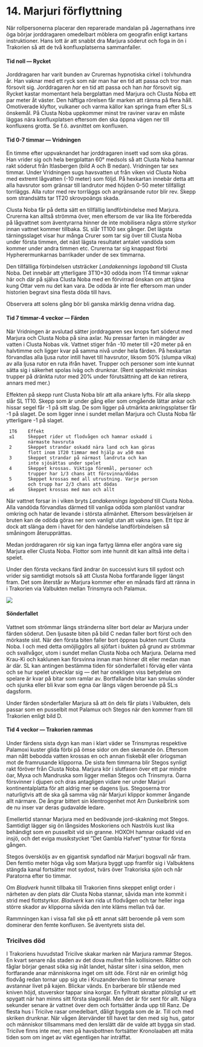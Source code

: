 <title>Marjuri förflyttning - Den femte konfluxen</title>

# 14. Marjuri förflyttning

När rollpersonerna placerar den reparerade mandalan på Jagernathans inre öga börjar jorddragaren omedelbart möblera om geografin enligt kartans instruktioner. Hans lott är att snabbt dra Marjura söderut och foga in ön i Trakorien så att de två konfluxplatserna sammanfaller.

#### Tid noll — Rycket

Jorddragaren har varit bunden av Crurernas hypnotiska cirkel i tolvhundra år. Han vaknar med ett ryck som när man har en tid att passa och tror man försovit sig. Jorddragaren *har* en tid att passa och han *har* försovit sig. Rycket kastar momentant hela bergplattan med Marjura och Clusta Noba ett par meter åt väster. Den häftiga rörelsen får marken att rämna på flera håll. Omotiverade klyftor, vulkaner och varma källor kan springa fram efter SL:s önskemål. På Clusta Noba uppkommer minst tre raviner varav en måste läggas nära konfluxplatsen eftersom den ska öppna vägen ner till konfluxens grotta. Se f.ö. avsnittet om konfluxen.

#### Tid 0-7 timmar — Vridningen

En timme efter uppvaknandet har jorddragaren insett vad som ska göras. Han vrider sig och hela bergplattan 60° medsols så att Clusta Noba hamnar rakt söderut från Itlasbergen (bild A och B nedan). Vridningen tar sex timmar. Under Vridningen sugs havsvatten ut från viken vid Clusta Noba med extremt lågvatten (-10 meter) som följd. På hexkartan innebär detta att alla havsrutor som gränsar till landrutor med höjden 0-50 meter tillfälligt torrläggs. Alla rutor med rev torrläggs och angränsande rutor blir rev. Skepp som strandsätts tar 1T20 skrovpoängs skada.

Clusta Noba får på detta sätt en tillfällig landförbindelse med Marjura. Crurerna kan alltså strömma över, men eftersom de var lika lite förberedda på lågvattnet som äventyrarna hinner de inte mobilisera några större styrkor innan vattnet kommer tillbaka. SL slår 1T100 sex gånger. Det lägsta tärningsslaget visar hur många Crurer som tar sig över till Clusta Noba under första timmen, det näst lägsta resultatet antalet vandöda som kommer under andra timmen etc. Crurerna tar sig knappast förbi Hypherermunkarnas barrikader under de sex timmarna.

Den tillfälliga förbindelsen utsträcker *Landakennings lagoband* till Clusta Noba. Det innebär att ytterligare 3T10+30 odöda inom 1T4 timmar vaknar här och där på själva Clusta Noba med en förvirrad önskan om att tjäna kung Ottar vem nu det kan vara. De odöda är inte fler eftersom man under historien begravt sina flesta döda till havs.

Observera att solens gång bör bli ganska märklig denna vridna dag.

#### Tid 7 timmar-4 veckor — Färden

När Vridningen är avslutad sätter jorddragaren sex knops fart söderut med Marjura och Clusta Noba på sina axlar. Nu pressar farten in mängder av vatten i Clusta Nobas vik. Vattnet stiger från -10 meter till +20 meter på en halvtimme och ligger kvar på samma nivå under hela färden. På hexkartan förvandlas alla ljusa rutor intill havet till havsrutor, liksom 50% (slumpa vilka) av alla ljusa rutor en ruta ifrån havet. Trupper och personer som inte kunnat sätta sig i säkerhet spolas iväg och drunknar. (Rent speltekniskt minskas trupper på dränkta rutor med 20% under förutsättning att de kan retirera, annars med mer.)

Effekten på skepp runt Clusta Noba blir att alla ankare lyfts. För alla skepp slår SL 1T10. Skepp som är under gång eller som omgående lättar ankar och hissar segel får -1 på sitt slag. De som ligger på utmärkta ankringsplatser får -1 på slaget. De som ligger inne i sundet mellan Marjura och Clusta Noba får ytterligare -1 på slaget.

```
 1T6    Effekt
 ≤1     Skeppet rider ut flodvågen och hamnar oskadd i
        närmaste havsruta
 2      Skeppet strandar oskadd nära land och kan göras
        flott inom 1T20 timmar med hjälp av ≥50 man
 3      Skeppet strandar på närmast landruta och kan
        inte sjösättas under spelet
 4      Skeppet krossas. Viktiga föremål, personer och
        trupper har 1/3 chans att försvinna/dödas
 5      Skeppet krossas med all utrustning. Varje person
        och trupp har 2/3 chans att dödas
 ≥6     Skeppet krossas med man och allt
```

När vattnet forsar in i viken bryts *Landakennings lagoband* till Clusta Noba. Alla vandöda förvandlas därmed till vanliga odöda som planlöst vandrar omkring och hatar de levande i största allmänhet. Eftersom besvärjelsen är bruten kan de odöda göras ner som vanligt utan att vakna igen. Ett tipz är dock att slänga dem i havet för den händelse landförbindelsen så småningom återupprättas.

Medan jorddragaren rör sig kan inga fartyg lämna eller angöra vare sig Marjura eller Clusta Noba. Flottor som inte hunnit dit kan alltså inte delta i spelet.

Under den första veckans färd ändrar ön successivt kurs till sydost och vrider sig samtidigt motsols så att Clusta Noba fortfarande ligger längst fram. Det som återstår av Marjura kommer efter en månads färd att ränna in i Trakorien via Valbukten mellan Trinsmyra och Palamux.

![](14.marjuri_förflyttning.jpg)

#### Sönderfallet

Vattnet som strömmar längs stränderna sliter bort delar av Marjura under färden söderut. Den ljusaste biten på bild C nedan faller bort först och den mörkaste sist. När den första biten faller bort öppnas bukten runt Clusta Noba. I och med detta omöjliggörs all sjöfart i bukten på grund av strömmar och svallvågor, utom i sundet mellan Clusta Noba och Marjura. Delarna med Krau-Ki och kaklunen kan försvinna innan man hinner dit eller medan man är där. SL kan antingen bestämma tiden för sönderfallet i förväg eller vänta och se hur spelet utvecklar sig — det har onekligen viss betydelse om spelare är kvar på bitar som ramlar av. Bortfallande bitar kan smulas sönder och sjunka eller bli kvar som egna öar längs vägen beroende på SL:s dagsform.

Under färden sönderfaller Marjura så att ön dels får plats i Valbukten, dels passar som en pusselbit mot Palamux och Stegos när den kommer fram till Trakorien enligt bild D.

#### Tid 4 veckor — Trakorien rammas

Under färdens sista dygn kan man i klart väder se Trinsmyras respektive Palamoxi kuster glida förbi på ömse sidor om den skenande ön. Eftersom man nått bebodda vatten krossas en och annan fiskebåt eller örlogsman mot de framrusande klipporna. De sista fem timmarna blir Stegos synligt rakt föröver från Clusta Noba. Marjura kör i slutfasen över ett par mindre öar, Myxa och Mandruska som ligger mellan Stegos och Trinsmyra. Öarna försvinner i djupen och dras antagligen vidare ner under Marjuri kontinentalplatta för att aldrig mer se dagens ljus. Stegoserna tror naturligtvis att de ska gå samma väg när Marjuri klippor kommer ångande allt närmare. De ångrar bittert sin klentrogenhet mot Arn Dunkelbrink som de nu inser var deras gudavalde ledare.

Emellertid stannar Marjura med en bedövande jord-skakning mot Stegos. Samtidigt lägger sig ön långsides Moskoriens och Nastrôls kust lika behändigt som en pusselbit vid sin granne. HOXOH hamnar oskadd vid en insjö, och det eviga musikstycket ”Det Gambla Hafvet” tystnar för första gången.

Stegos översköljs av en gigantisk syndaflod när Marjuri bogsvall når fram. Den femtio meter höga våg som Marjura byggt upp framför sig i Valbuktens stängda kanal fortsätter mot sydost, tvärs över Trakoriska sjön och når Paratorna efter tio timmar.

Om *Bladverk* hunnit tillbaka till Trakorien finns skeppet enligt order i närheten av den plats där Clusta Noba stannar, såvida man inte kommit i strid med flottstyrkor. *Bladverk* kan rida ut flodvågen och tar heller inga större skador av klipporna såvida den inte kläms mellan två öar.

Rammningen kan i vissa fall ske på ett annat sätt beroende på vem som dominerar den femte konfluxen. Se äventyrets sista del.

### Tricilves död

I Trakoriens huvudstad Tricilve skakar marken när Marjura rammar Stegos. En kvart senare nås staden av det dova mullret från kollisionen. Råttor och fåglar börjar genast söka sig inåt landet, hästar sliter i sina seldon, men fortfarande anar människorna inget om sitt öde. Först när en orimligt hög flodvåg redan tornar upp sig ute i Kruzanderviken tio timmar senare avstannar livet på kajen. Blickar vänds. En barberare blir stående med kniven höjd, stuverskor tappar sina korgar. En fylltratt skrattar plötsligt ur ett spygatt när han minns sitt första slagsmål. Men det är för sent för allt. Några sekunder senare är vattnet över dem och fortsätter ända upp till Ranz. De flesta hus i Tricilve rasar omedelbart, dåligt byggda som de är. Till och med skriken drunknar. När vågen återvänder till havet tar den med sig hus, gator och människor tillsammans med den lerslätt där de valde att bygga sin stad. Tricilve finns inte mer, men på havsbottnen fortsätter Kronolaaben att mäta tiden som om inget av vikt egentligen har inträffat.
